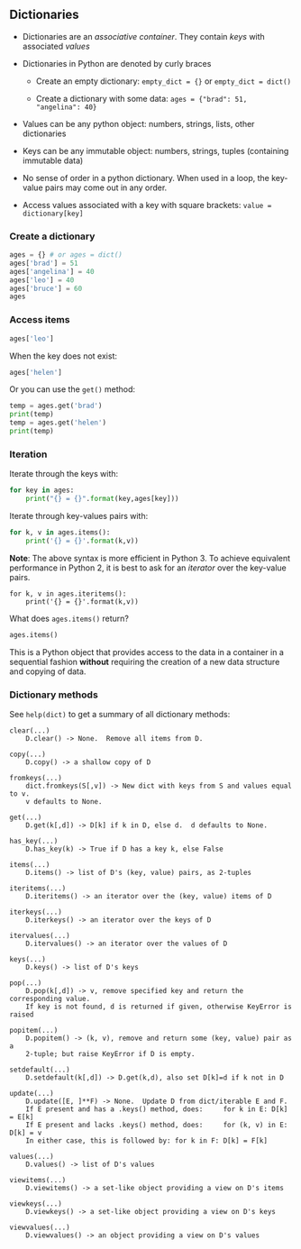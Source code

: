 ## Dictionaries

* Dictionaries are an *associative container*.  They contain *keys* with
  associated *values*

* Dictionaries in Python are denoted by curly braces

  * Create an empty dictionary: `empty_dict = {}` or `empty_dict = dict()`

  * Create a dictionary with some data: `ages = {"brad": 51, "angelina": 40}`

* Values can be any python object: numbers, strings, lists, other dictionaries

* Keys can be any immutable object: numbers, strings, tuples (containing
  immutable data)

* No sense of order in a python dictionary.  When used in a loop, the key-value
  pairs may come out in any order.

* Access values associated with a key with square brackets:
  `value = dictionary[key]`

### Create a dictionary

```python
ages = {} # or ages = dict()
ages['brad'] = 51
ages['angelina'] = 40
ages['leo'] = 40
ages['bruce'] = 60
ages
```

### Access items

```python
ages['leo']
```

When the key does not exist:

```python
ages['helen']
```

Or you can use the `get()` method:

```python
temp = ages.get('brad')
print(temp)
temp = ages.get('helen')
print(temp)
```

### Iteration

Iterate through the keys with:

```python
for key in ages:
    print("{} = {}".format(key,ages[key]))
```

Iterate through key-values pairs with:

```python
for k, v in ages.items():
    print('{} = {}'.format(k,v))
```

**Note**: The above syntax is more efficient in Python 3.  To achieve equivalent
performance in Python 2, it is best to ask for an *iterator* over the
key-value pairs.

```
for k, v in ages.iteritems():
    print('{} = {}'.format(k,v))
```

What does `ages.items()` return?

```python
ages.items()
```

This is a Python object that provides access to the data in a container in a
sequential fashion **without** requiring the creation of a new data structure
and copying of data.

### Dictionary methods

See `help(dict)` to get a summary of all dictionary methods:

```
clear(...)
    D.clear() -> None.  Remove all items from D.

copy(...)
    D.copy() -> a shallow copy of D

fromkeys(...)
    dict.fromkeys(S[,v]) -> New dict with keys from S and values equal to v.
    v defaults to None.

get(...)
    D.get(k[,d]) -> D[k] if k in D, else d.  d defaults to None.

has_key(...)
    D.has_key(k) -> True if D has a key k, else False

items(...)
    D.items() -> list of D's (key, value) pairs, as 2-tuples

iteritems(...)
    D.iteritems() -> an iterator over the (key, value) items of D

iterkeys(...)
    D.iterkeys() -> an iterator over the keys of D

itervalues(...)
    D.itervalues() -> an iterator over the values of D

keys(...)
    D.keys() -> list of D's keys

pop(...)
    D.pop(k[,d]) -> v, remove specified key and return the corresponding value.
    If key is not found, d is returned if given, otherwise KeyError is raised

popitem(...)
    D.popitem() -> (k, v), remove and return some (key, value) pair as a
    2-tuple; but raise KeyError if D is empty.

setdefault(...)
    D.setdefault(k[,d]) -> D.get(k,d), also set D[k]=d if k not in D

update(...)
    D.update([E, ]**F) -> None.  Update D from dict/iterable E and F.
    If E present and has a .keys() method, does:     for k in E: D[k] = E[k]
    If E present and lacks .keys() method, does:     for (k, v) in E: D[k] = v
    In either case, this is followed by: for k in F: D[k] = F[k]

values(...)
    D.values() -> list of D's values

viewitems(...)
    D.viewitems() -> a set-like object providing a view on D's items

viewkeys(...)
    D.viewkeys() -> a set-like object providing a view on D's keys

viewvalues(...)
    D.viewvalues() -> an object providing a view on D's values
```
